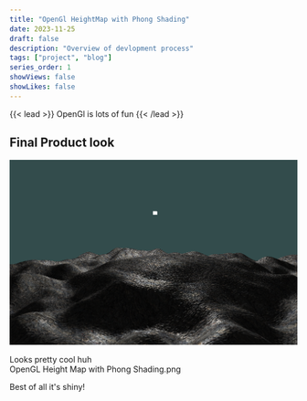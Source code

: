```yaml
---
title: "OpenGl HeightMap with Phong Shading"
date: 2023-11-25
draft: false
description: "Overview of devlopment process"
tags: ["project", "blog"]
series_order: 1
showViews: false
showLikes: false
---
```


{{< lead >}}
OpenGl is lots of fun
{{< /lead >}}

## Final Product look

![hm img](Featured.png)

Looks pretty cool huh <br>
OpenGL Height Map with Phong Shading.png



Best of all it's shiny!


